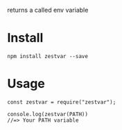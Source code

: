 

returns a called env variable

# Install

```
npm install zestvar --save
```

# Usage

```
const zestvar = require("zestvar");

console.log(zestvar(PATH))
//=> Your PATH variable

